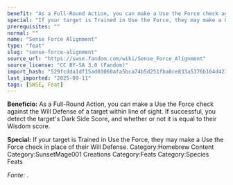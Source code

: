 ```yaml
---
benefit: "As a Full-Round Action, you can make a Use the Force check against the Will Defense of a target within line of sight. If successful, you detect the target's Dark Side Score, and whether or not it is equal to their Wisdom score."
special: "If your target is Trained in Use the Force, they may make a Use the Force check in place of their Will Defense. Category:Homebrew Content Category:SunsetMage001 Creations Category:Feats Category:Species Feats"
prerequisites: ""
normal: ""
name: "Sense Force Alignment"
type: "feat"
slug: "sense-force-alignment"
source_url: "https://swse.fandom.com/wiki/Sense_Force_Alignment"
source_license: "CC BY-SA 3.0 (Fandom)"
import_hash: "529fcdda1df15ad03060afa5bca74b5d251fba8ce833a5376b164d4237577d0c"
last_imported: "2025-09-11"
tags: [SWSE, Feat]
---
```

**Beneficio:** As a Full-Round Action, you can make a Use the Force check against the Will Defense of a target within line of sight. If successful, you detect the target's Dark Side Score, and whether or not it is equal to their Wisdom score.

**Special:** If your target is Trained in Use the Force, they may make a Use the Force check in place of their Will Defense. Category:Homebrew Content Category:SunsetMage001 Creations Category:Feats Category:Species Feats

*Fonte:* .